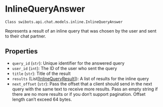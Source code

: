 # InlineQueryAnswer

`Class swibots.api.chat.models.inline.InlineQueryAnswer`

Represents a result of an inline query that was chosen by the user and sent to their chat partner.

## Properties
- `query_id` (`str`): Unique identifier for the answered query
- `user_id` (`int`): The ID of the user who sent the query
- `title` (`str`): Title of the result
- `results` (List[[InlineQueryResult](./inline_query_result)]): A list of results for the inline query
- `next_offset` (`str`): Pass the offset that a client should send in the next query with the same text to receive more results. Pass an empty string if there are no more results or if you don‘t support pagination. Offset length can’t exceed 64 bytes.

